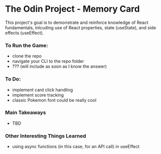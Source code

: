 # The Odin Project - Memory Card
This project's goal is to demonstrate and reinforce knowledge of React fundamentals, inlcuding use of React properties, state (useState), and side effects (useEffect).

### To Run the Game:
- clone the repo
- navigate your CLI to the repo folder
- ??? (will include as soon as I know the answer)

### To Do: 
- implement card click handling
- implement score tracking
- classic Pokemon font could be really cool

### Main Takeaways
- TBD

### Other Interesting Things Learned
- using async functions (in this case, for an API call) in useEffect